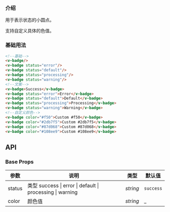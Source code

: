 <script setup>
import demo from './demo.vue'
</script>

<DemoCard>
<demo/>
</DemoCard>

### 介绍

用于表示状态的小圆点。

支持自定义具体的色值。

### 基础用法

```html
<!--基础-->
<v-badge/>
<v-badge status="error"/>
<v-badge status="default"/>
<v-badge status="processing"/>
<v-badge status="warning"/>
<!--文案-->
<v-badge>Success</v-badge>
<v-badge status="error">Error</v-badge>
<v-badge status="default">Default</v-badge>
<v-badge status="processing">Processing</v-badge>
<v-badge status="warning">Warning</v-badge>
<!--自定义颜色-->
<v-badge color="#f50">Custom #f50</v-badge>
<v-badge color="#2db7f5">Custom #2db7f5</v-badge>
<v-badge color="#87d068">Custom #87d068</v-badge>
<v-badge color="#108ee9">Custom #108ee9</v-badge>
```

## API

### Base Props

| 参数   | 说明           | 类型      | 默认值 |
| ------ | -------------- | --------- | ------ |
| status | 类型 success \| error \| default \| processing \| warning | _string_  | `success`    |
| color | 颜色值 | _string_  | _    |
